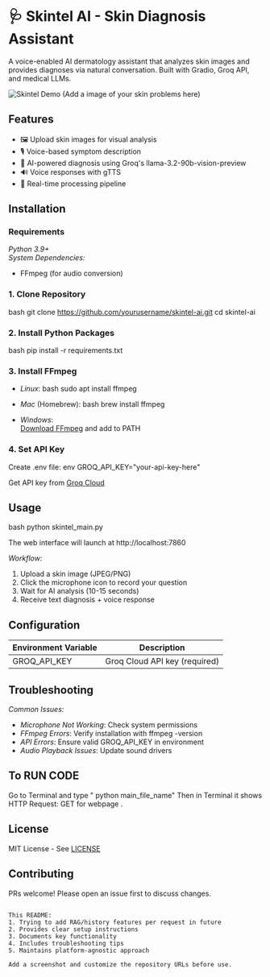 # 🩺 Skintel AI - Skin Diagnosis Assistant

A voice-enabled AI dermatology assistant that analyzes skin images and provides diagnoses via natural conversation. Built with Gradio, Groq API, and medical LLMs.

![Skintel Demo](demo-screenshot.jpg) (Add a image of your skin problems here)

## Features
- 🖼 Upload skin images for visual analysis
- 🎙 Voice-based symptom description
- 🤖 AI-powered diagnosis using Groq's llama-3.2-90b-vision-preview
- 🔊 Voice responses with gTTS
- 🚀 Real-time processing pipeline

## Installation

### Requirements
*Python 3.9+*  
*System Dependencies:*
- FFmpeg (for audio conversion)

### 1. Clone Repository
bash
git clone https://github.com/yourusername/skintel-ai.git
cd skintel-ai


### 2. Install Python Packages
bash
pip install -r requirements.txt


### 3. Install FFmpeg
- *Linux*:
  bash
  sudo apt install ffmpeg
  
- *Mac* (Homebrew):
  bash
  brew install ffmpeg
  
- *Windows*:  
  [Download FFmpeg](https://ffmpeg.org/download.html) and add to PATH

### 4. Set API Key
Create .env file:
env
GROQ_API_KEY="your-api-key-here"

Get API key from [Groq Cloud](https://console.groq.com/keys)

## Usage
bash
python skintel_main.py

The web interface will launch at http://localhost:7860

*Workflow:*
1. Upload a skin image (JPEG/PNG)
2. Click the microphone icon to record your question
3. Wait for AI analysis (10-15 seconds)
4. Receive text diagnosis + voice response

## Configuration
| Environment Variable | Description                  |
|----------------------|------------------------------|
| GROQ_API_KEY        | Groq Cloud API key (required)|

## Troubleshooting
*Common Issues:*
- *Microphone Not Working*: Check system permissions
- *FFmpeg Errors*: Verify installation with ffmpeg -version
- *API Errors*: Ensure valid GROQ_API_KEY in environment
- *Audio Playback Issues*: Update sound drivers

## To RUN CODE
Go to Terminal and type " python main_file_name"
Then in Terminal it shows HTTP Request: GET <your url> for webpage .

## License
MIT License - See [LICENSE](LICENSE)

## Contributing
PRs welcome! Please open an issue first to discuss changes.
```

This README:
1. Trying to add RAG/history features per request in future
2. Provides clear setup instructions
3. Documents key functionality
4. Includes troubleshooting tips
5. Maintains platform-agnostic approach

Add a screenshot and customize the repository URLs before use.
